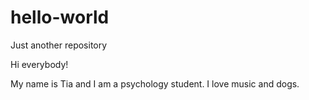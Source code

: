 # hello-world
Just another repository 

Hi everybody!

My name is Tia and I am a psychology student. I love music and dogs. 
